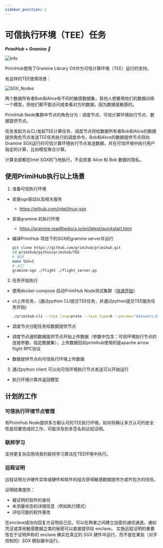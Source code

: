 ```yaml
---
sidebar_position: 1
---
```



# 可信执行环境（TEE）任务

***PrimiHub + Gramine 🎉***

![Info](./primihub_and_gramine_logo.jpg)

PrimiHub使用了Gramine Library OS作为可信计算环境（TEE）运行的支持。

有这样的TEE使用场景：

![SGX_Nodes](./SGX-Nodes.svg)

两个数据所有者Bob和Alice有不同的敏感数据集，其他人想要用他们的数据训练一个模型，但他们都不能访问或查看对方的数据，因为数据是敏感的。

PrimiHub Node集群中节点的角色分为：调度节点、可信计算环境执行节点、数据提供节点。

任务发起方从CLI发起TEE计算任务，调度节点将给数据所有者Bob和Alice的数据提供角色节点发送TEE任务执行的调度命令，Bob和Alice的数据提供节点将向Gramine SGX运行的可信计算环境执行节点发送数据，并在可信环境中执行用户指定的计算，比如模型聚合计算。

计算全部都在Intel SGX的飞地执行，不会损害 Alice 和 Bob 数据的隐私。

## 使用PrimiHub执行以上场景

1. 准备可信执行环境

- 安装sgx驱动以及相关服务
  - <https://github.com/intel/linux-sgx>
- 安装gramine 的执行环境
  - <https://gramine.readthedocs.io/en/latest/quickstart.html>
- 编译PrimiHub 项目下的SGX的gramine server并运行

    ```bash
    git clone https://github.com/primihub/primihub.git
    cd primihub/python/primihub/TEE
    # 编译
    make SGX=1
    # 运行
    gramine-sgx ./flight ./flight_server.py
    ```

2. 任务开始执行

- 使用docker-compose 启动PrimiHub Node测试集群（[快速开始](../../../docs/quick-start)）
- cli上传任务，（通过python CLI提交TEE任务，并通过python提交TEE服务任务开始）
  
    ```bash
    ./primihub-cli --task_lang=proto --task_type=6 --params="datasets:STRING:0:train_party_1;train_party_2,server:STRING:0:YOUR_FLIGHT_SERVER_IP:8815"
    ```

- 调度节点分配任务给数据提供节点
- 调度节点通知数据提供节点开始上传数据（参数中包含：可信环境执行节点的连接参数、指定数据集），上传数据目前primihub使用的是apache arrow flight RPC协议
- 数据提供节点向可信执行环境上传数据

3. 通过python client 可以向可信环境执行节点发送可以开始运行

- 执行环境计算并返回模型

## 计划的工作

### 可信执行环境节点管理

有PrimiHub Node提供多方都认可的TEE执行环境，如何将确认多方认可的安全性是将要完成的工作，可能涉及到多签名和远程证明。

### 联邦学习

支持更复杂应用场景的联邦学习算法在TEE环境中执行。

### 远程证明

远程证明允许硬件实体或硬件和软件的组合获得敏感数据提供方或外包方的信任。

证明结果提供：

- 被证明的软件的身份
- 未测量状态的详细信息（例如执行模式）
- 评估可能的软件篡改

在enclave成功向回复方证明自己后，可以在两者之间建立加密的通信通道。诸如凭证或其他敏感数据之类的秘密可以直接提供给 enclave。
实施远程证明的重要性在于证明声称的 enclave 确实在真正的 SGX 硬件中运行，而不是在某些（对手控制的）SGX 模拟器中运行。
